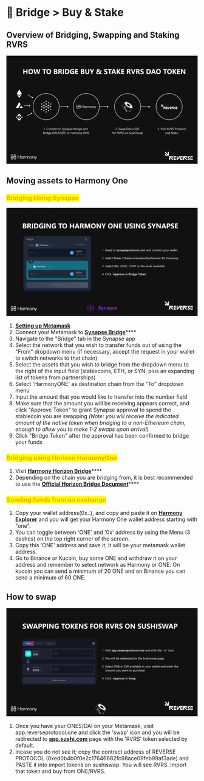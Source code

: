 # 🤝 Bridge > Buy & Stake

## Overview of Bridging, Swapping and Staking RVRS

![](<../.gitbook/assets/1 (1).jpg>)

## Moving assets to Harmony One

### <mark style="color:orange;">Bridging Using Synapse</mark>&#x20;

![](<../.gitbook/assets/2 (1).jpg>)

1. [**Setting up Metamask**](https://medium.com/stakingbits/setting-up-metamask-for-harmony-one-4fe67c6d1026)
2. Connect your Metamask to [**Synapse Bridge**](https://synapseprotocol.com/?inputCurrency=USDC\&outputCurrency=USDC\&outputChain=1)****
3. Navigate to the "Bridge" tab in the Synapse app
4. Select the network that you wish to transfer funds out of using the "From" dropdown menu (if necessary, accept the request in your wallet to switch networks to that chain)
5. Select the assets that you wish to bridge from the dropdown menu to the right of the input field (stablecoins, ETH, or SYN, plus an expanding list of tokens from partnerships)
6. Select 'HarmonyONE' as destination chain from the "To" dropdown menu
7. Input the amount that you would like to transfer into the number field
8. Make sure that the amount you will be receiving appears correct, and click "Approve Token" to grant Synapse approval to spend the stablecoin you are swapping _(Note: you will receive the indicated amount of the native token when bridging to a non-Ethereum chain, enough to allow you to make 1-2 swaps upon arrival)_
9. Click "Bridge Token" after the approval has been confirmed to bridge your funds

### <mark style="color:orange;">**Bridging using Horizon HarmonyOne**</mark>

1. Visit [**Harmony Horizon Bridge**](https://bridge.harmony.one/)****
2. Depending on the chain you are bridging from, it is best recommended to use the [**Official Horizon Bridge Document**](https://docs.harmony.one/home/general/horizon-bridge)****

### <mark style="color:orange;">Sending funds from an exchange</mark>

1. Copy your wallet address(0x..), and copy and paste it on [**Harmony Explorer**](https://explorer.harmony.one/) and you will get your Harmony One wallet address starting with "one".
2. You can toggle between 'ONE' and '0x' address by using the Menu (3 dashes) on the top right corner of the screen.
3. Copy this 'ONE' address and save it, it will be your metamask wallet address.
4. Go to Binance or Kucoin, buy some ONE and withdraw it on your address and remember to select network as Harmony or ONE. On kucoin you can send a minimum of 20 ONE and on Binance you can send a minimum of 60 ONE.

## How to swap

![](../.gitbook/assets/Sushiswaprvrs.jpg)

1. Once you have your ONES/DAI on your Metamask, visit app.reverseprotocol.one and click the 'swap' icon and you will be redirected to [**app.sushi.com**](https://app.sushi.com/swap) page with the 'RVRS' token selected by default.
2. Incase you do not see it; copy the contract address of REVERSE PROTOCOL (0xed0b4b0f0e2c17646682fc98ace09feb99af3ade) and PASTE it into import tokens on sushiswap. You will see RVRS. Import that token and buy from ONE/RVRS.
